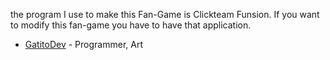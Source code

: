 the program I use to make this Fan-Game is Clickteam Funsion.
If you want to modify this fan-game you have to have that application.

- [GatitoDev](https://github.com/MiguelJr777) - Programmer, Art
